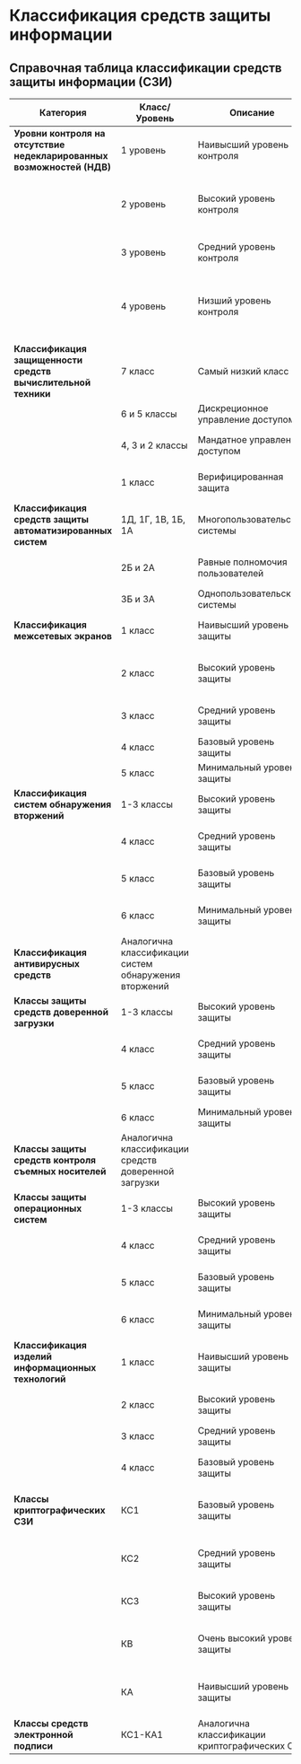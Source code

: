 # Классификация средств защиты информации

## Справочная таблица классификации средств защиты информации (СЗИ)

| Категория | Класс/Уровень | Описание | Применение |
|-----------|---------------|----------|------------|
| **Уровни контроля на отсутствие недекларированных возможностей (НДВ)** | 1 уровень | Наивысший уровень контроля | Для защиты информации с грифом "особой важности" |
| | 2 уровень | Высокий уровень контроля | Для защиты информации с грифом "совершенно секретно" |
| | 3 уровень | Средний уровень контроля | Для защиты информации с грифом "секретно" |
| | 4 уровень | Низший уровень контроля | Для информации ограниченного доступа, не содержащей государственной тайны |
| **Классификация защищенности средств вычислительной техники** | 7 класс | Самый низкий класс | Механизмы защиты от НСД ниже 6-го класса |
| | 6 и 5 классы | Дискреционное управление доступом | Различные правила доступа к ресурсам |
| | 4, 3 и 2 классы | Мандатное управление доступом | Иерархическая структура уровней секретности |
| | 1 класс | Верифицированная защита | Гарантированный перехват всех обращений |
| **Классификация средств защиты автоматизированных систем** | 1Д, 1Г, 1В, 1Б, 1А | Многопользовательские системы | Различные права доступа к информации |
| | 2Б и 2А | Равные полномочия пользователей | Информация на носителях разной конфиденциальности |
| | 3Б и 3А | Однопользовательские системы | Полный доступ ко всей информации |
| **Классификация межсетевых экранов** | 1 класс | Наивысший уровень защиты | Для систем класса 1А и информации "особой важности" |
| | 2 класс | Высокий уровень защиты | Для систем класса 1Б и информации "совершенно секретно" |
| | 3 класс | Средний уровень защиты | Для систем класса 1В и информации "секретно" |
| | 4 класс | Базовый уровень защиты | Для систем класса 1Г |
| | 5 класс | Минимальный уровень защиты | Для систем класса 1Д |
| **Классификация систем обнаружения вторжений** | 1-3 классы | Высокий уровень защиты | Для защиты государственной тайны |
| | 4 класс | Средний уровень защиты | Для государственных систем без гостайны |
| | 5 класс | Базовый уровень защиты | Для обеспечения 2 уровня защищенности ПДн |
| | 6 класс | Минимальный уровень защиты | Для обеспечения 3-4 уровней защищенности ПДн |
| **Классификация антивирусных средств** | Аналогична классификации систем обнаружения вторжений | | |
| **Классы защиты средств доверенной загрузки** | 1-3 классы | Высокий уровень защиты | Для защиты государственной тайны |
| | 4 класс | Средний уровень защиты | Для ГИС 1-3 классов защищенности |
| | 5 класс | Базовый уровень защиты | Для ГИС 3 класса без международного взаимодействия |
| | 6 класс | Минимальный уровень защиты | Для систем без гостайны |
| **Классы защиты средств контроля съемных носителей** | Аналогична классификации средств доверенной загрузки | | |
| **Классы защиты операционных систем** | 1-3 классы | Высокий уровень защиты | Для защиты государственной тайны |
| | 4 класс | Средний уровень защиты | Для ГИС 1-3 классов защищенности |
| | 5 класс | Базовый уровень защиты | Для обеспечения 2 уровня защищенности ПДн |
| | 6 класс | Минимальный уровень защиты | Для обеспечения 3-4 уровней защищенности ПДн |
| **Классификация изделий информационных технологий** | 1 класс | Наивысший уровень защиты | Для информации "особой важности" |
| | 2 класс | Высокий уровень защиты | Для информации "совершенно секретно" |
| | 3 класс | Средний уровень защиты | Для информации "секретно" |
| | 4 класс | Базовый уровень защиты | Для конфиденциальной информации |
| **Классы криптографических СЗИ** | КС1 | Базовый уровень защиты | Противостоит атакам извне контролируемой зоны |
| | КС2 | Средний уровень защиты | Противостоит атакам внутри контролируемой зоны |
| | КС3 | Высокий уровень защиты | Противостоит атакам при физическом доступе |
| | КВ | Очень высокий уровень защиты | Противостоит атакам с лабораторными исследованиями |
| | КА | Наивысший уровень защиты | Противостоит атакам с использованием НДВ |
| **Классы средств электронной подписи** | КС1-КА1 | Аналогична классификации криптографических СЗИ | | |


